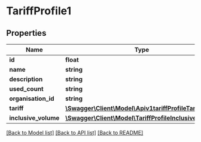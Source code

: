 # TariffProfile1

## Properties
Name | Type | Description | Notes
------------ | ------------- | ------------- | -------------
**id** | **float** |  | [optional] 
**name** | **string** |  | [optional] 
**description** | **string** |  | [optional] 
**used_count** | **string** |  | [optional] 
**organisation_id** | **string** |  | [optional] 
**tariff** | [**\Swagger\Client\Model\Apiv1tariffProfileTariff**](Apiv1tariffProfileTariff.md) |  | [optional] 
**inclusive_volume** | [**\Swagger\Client\Model\TariffProfileInclusiveVolume**](TariffProfileInclusiveVolume.md) |  | [optional] 

[[Back to Model list]](../../README.md#documentation-for-models) [[Back to API list]](../../README.md#documentation-for-api-endpoints) [[Back to README]](../../README.md)

